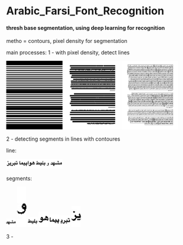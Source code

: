 # Arabic_Farsi_Font_Recognition
#### thresh base segmentation, using deep learning for recognition
metho = contours, pixel density for segmentation

main processes:
1 - with pixel density, detect lines

<img src="https://github.com/ZeinabTaghavi/Arabic_Farsi_Font_Recognition/blob/master/sequence_of_segmentation/1.jpg_find_segment_area_by_x_y_projection_1_vertical_line_detected.jpg?raw=true" width="30%" height="30%">

<img src="https://github.com/ZeinabTaghavi/Arabic_Farsi_Font_Recognition/blob/master/sequence_of_segmentation/1.jpg_find_segment_area_by_x_y_projection_2_just_lines.jpg?raw=true" width="30%" height="30%">

<img src="https://github.com/ZeinabTaghavi/Arabic_Farsi_Font_Recognition/blob/master/sequence_of_segmentation/1.jpg_find_segment_area_by_x_y_projection_5_bound.jpg?raw=true" width="30%" height="30%">

2 - detecting segments in lines with contoures

line:

<img src="https://github.com/ZeinabTaghavi/Arabic_Farsi_Font_Recognition/blob/master/lines_images_for_1.jpg/1_line_y1_1433_y2_1493_x1_851_x2_1194_.jpg?raw=true" width="30%" height="30%">

segments:

<img src="https://github.com/ZeinabTaghavi/Arabic_Farsi_Font_Recognition/blob/master/lines_images_for_1.jpg/1_line_y1_1433_y2_1493_x1_851_x2_1194_.jpgfolder/4_segment_y1_1_y2_61_x1_271_x2_339_.jpg?raw=true" width="5%" height="5%">
<img src="https://github.com/ZeinabTaghavi/Arabic_Farsi_Font_Recognition/blob/master/lines_images_for_1.jpg/1_line_y1_1433_y2_1493_x1_851_x2_1194_.jpgfolder/1_segment_y1_13_y2_53_x1_246_x2_260_.jpg?raw=true" width="5%" height="5%">
<img src="https://github.com/ZeinabTaghavi/Arabic_Farsi_Font_Recognition/blob/master/lines_images_for_1.jpg/1_line_y1_1433_y2_1493_x1_851_x2_1194_.jpgfolder/6_segment_y1_-2_y2_49_x1_181_x2_238_.jpg?raw=true" width="5%" height="5%">
<img src="https://github.com/ZeinabTaghavi/Arabic_Farsi_Font_Recognition/blob/master/lines_images_for_1.jpg/1_line_y1_1433_y2_1493_x1_851_x2_1194_.jpgfolder/5_segment_y1_-1_y2_60_x1_136_x2_173_.jpg?raw=true" width="5%" height="5%">
<img src="https://github.com/ZeinabTaghavi/Arabic_Farsi_Font_Recognition/blob/master/lines_images_for_1.jpg/1_line_y1_1433_y2_1493_x1_851_x2_1194_.jpgfolder/7_segment_y1_-2_y2_49_x1_81_x2_128_.jpg?raw=true" width="5%" height="5%">
<img src="https://github.com/ZeinabTaghavi/Arabic_Farsi_Font_Recognition/blob/master/lines_images_for_1.jpg/1_line_y1_1433_y2_1493_x1_851_x2_1194_.jpgfolder/2_segment_y1_6_y2_57_x1_20_x2_69_.jpg?raw=true" width="5%" height="5%">
<img src="https://github.com/ZeinabTaghavi/Arabic_Farsi_Font_Recognition/blob/master/lines_images_for_1.jpg/1_line_y1_1433_y2_1493_x1_851_x2_1194_.jpgfolder/3_segment_y1_6_y2_57_x1_3_x2_30_.jpg?raw=true" width="5%" height="5%">

3 - 
